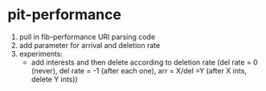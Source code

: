 # pit-performance

1. pull in fib-performance URI parsing code
2. add parameter for arrival and deletion rate
3. experiments: 
    - add interests and then delete according to deletion rate (del rate = 0 (never), del rate = -1 (after each one), arr = X/del =Y (after X ints, delete Y ints))